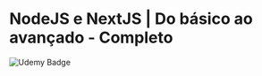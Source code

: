# NodeJS e NextJS | Do básico ao avançado - Completo

![Udemy Badge](https://github.com/Humba01/learning-notecode/assets/59739253/e0c59262-7902-43e1-81f8-b72aeffae4f3)